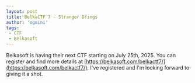 ```yaml
---
layout: post
title: BelkaCTF 7 - Stranger Dfings
author: 'ogmini'
tags:
 - CTF 
 - Belkasoft
---
```


Belkasoft is having their next CTF starting on July 25th, 2025. You can register and find more details at [https://belkasoft.com/belkactf7/](https://belkasoft.com/belkactf7/). I've registered and I'm looking forward to giving it a shot. 


